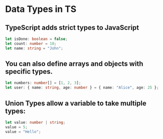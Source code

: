 # Data Types in TS

## TypeScript adds strict types to JavaScript
```ts
let isDone: boolean = false;
let count: number = 10;
let name: string = "John";
```

## You can also define arrays and objects with specific types.
```ts
let numbers: number[] = [1, 2, 3];
let user: { name: string, age: number } = { name: "Alice", age: 25 };
```

## Union Types allow a variable to take multiple types:

```ts
let value: number | string;
value = 5;
value = "Hello";

```

